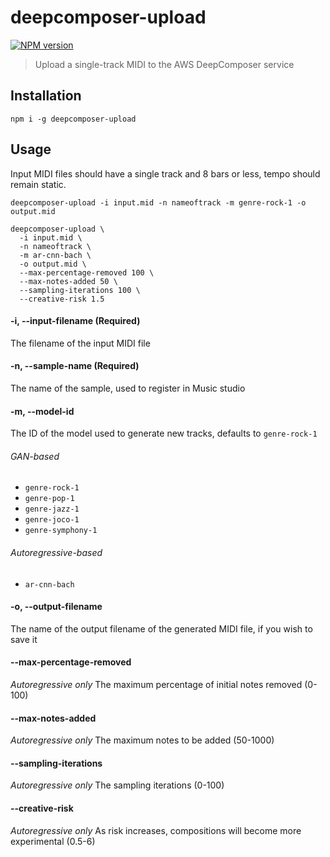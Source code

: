 # deepcomposer-upload

<span class="badge-npmversion"><a href="https://npmjs.org/package/deepcomposer-upload" title="View this project on NPM"><img src="https://img.shields.io/npm/v/deepcomposer-upload.svg" alt="NPM version" /></a></span>

> Upload a single-track MIDI to the AWS DeepComposer service

## Installation

```
npm i -g deepcomposer-upload
```

## Usage

Input MIDI files should have a single track and 8 bars or less, tempo should remain static.

```
deepcomposer-upload -i input.mid -n nameoftrack -m genre-rock-1 -o output.mid
```

```
deepcomposer-upload \
  -i input.mid \
  -n nameoftrack \
  -m ar-cnn-bach \
  -o output.mid \
  --max-percentage-removed 100 \
  --max-notes-added 50 \
  --sampling-iterations 100 \
  --creative-risk 1.5
```

#### -i, --input-filename (Required)

The filename of the input MIDI file

#### -n, --sample-name (Required)

The name of the sample, used to register in Music studio

#### -m, --model-id

The ID of the model used to generate new tracks, defaults to `genre-rock-1`

###### GAN-based

* `genre-rock-1`
* `genre-pop-1`
* `genre-jazz-1`
* `genre-joco-1`
* `genre-symphony-1`

###### Autoregressive-based

* `ar-cnn-bach`

#### -o, --output-filename

The name of the output filename of the generated MIDI file, if you wish to save it

#### --max-percentage-removed

_Autoregressive only_
The maximum percentage of initial notes removed (0-100)

#### --max-notes-added

_Autoregressive only_
The maximum notes to be added (50-1000)

#### --sampling-iterations

_Autoregressive only_
The sampling iterations (0-100)

#### --creative-risk

_Autoregressive only_
As risk increases, compositions will become more experimental (0.5-6)
